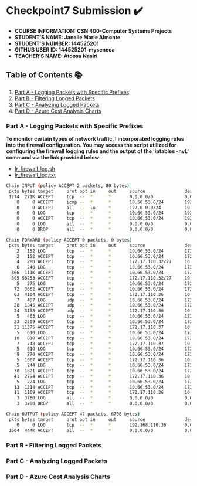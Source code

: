 # Checkpoint7 Submission ✔️

- **COURSE INFORMATION: CSN 400-Computer Systems Projects**
- **STUDENT’S NAME: Janelle Marie Almonte**
- **STUDENT'S NUMBER: 144525201**
- **GITHUB USER ID: 144525201-myseneca**
- **TEACHER’S NAME: Atoosa Nasiri**

## Table of Contents 📚
1. [Part A - Logging Packets with Specific Prefixes](#part-a--logging-packets-with-specific-prefixes)
2. [Part B - Filtering Logged Packets](#part-b---filtering-logged-packets)
3. [Part C - Analyzing Logged Packets](#part-c---analyzing-logged-packets)
4. [Part D - Azure Cost Analysis Charts](#part-d---azure-cost-analysis-charts)

### Part A - Logging Packets with Specific Prefixes

**To monitor certain types of network traffic, I incorporated logging rules into the firewall configuration. You may access the script utilized for configuring the firewall logging rules and the output of the 'iptables -nvL' command via the link provided below:**

- [lr_firewall_log.sh](https://github.com/144525201-myseneca/CSN400-Capstone/blob/85080870c953fe2310e0565ace1a46e6990b6ddf/Checkpoint7/Part_A_files/lr_firewall.log.sh)
- [lr_firewall_log.txt](https://github.com/144525201-myseneca/CSN400-Capstone/blob/a89d53bd85239e9fa7a11c675eb95651daaee30f/Checkpoint7/Part_A_files/lr_firewall_log.txt)

```bash
Chain INPUT (policy ACCEPT 2 packets, 80 bytes)
 pkts bytes target     prot opt in     out     source               destination
 1274  271K ACCEPT     tcp  --  *      *       0.0.0.0/0            0.0.0.0/0            state RELATED,ESTABLISHED
    0     0 ACCEPT     icmp --  *      *       10.66.53.0/24        192.168.110.36
    0     0 ACCEPT     all  --  lo     *       127.0.0.0/24         10.66.53.0/24
    0     0 LOG        tcp  --  *      *       10.66.53.0/24        192.168.110.36       tcp dpt:22 limit: avg 10/sec burst 5 LOG flags 0 level 4 prefix "SSH INPUT LR-110 "
    0     0 ACCEPT     tcp  --  *      *       10.66.53.0/24        192.168.110.36       state NEW tcp dpt:22
    0     0 LOG        all  --  *      *       0.0.0.0/0            0.0.0.0/0            limit: avg 10/sec burst 5 LOG flags 0 level 4 prefix "TO_DROP_INPUT"
    0     0 DROP       all  --  *      *       0.0.0.0/0            0.0.0.0/0

Chain FORWARD (policy ACCEPT 0 packets, 0 bytes)
 pkts bytes target     prot opt in     out     source               destination
    2   152 LOG        tcp  --  *      *       10.66.53.0/24        172.17.110.37        tcp dpt:22 limit: avg 1/min burst 5 LOG flags 0 level 4 prefix "SSH FORWARD LS-110 "
    2   152 ACCEPT     tcp  --  *      *       10.66.53.0/24        172.17.110.32/27     tcp dpt:22
    4   280 ACCEPT     tcp  --  *      *       172.17.110.32/27     10.66.53.0/24        tcp spt:22
    6   240 LOG        tcp  --  *      *       10.66.53.0/24        172.17.110.36        tcp dpt:3389 limit: avg 1/min burst 5 LOG flags 0 level 4 prefix "RDP FORWARD WS-110 "
  366  111K ACCEPT     tcp  --  *      *       10.66.53.0/24        172.17.110.32/27     tcp dpt:3389
  305 58253 ACCEPT     tcp  --  *      *       172.17.110.32/27     10.66.53.0/24        tcp spt:3389
    5   275 LOG        tcp  --  *      *       10.66.53.0/24        172.17.110.36        tcp dpt:53 limit: avg 1/min burst 5 LOG flags 0 level 4 prefix "DNS TCP FORWARD WS-110 "
   72  3662 ACCEPT     tcp  --  *      *       10.66.53.0/24        172.17.110.36        tcp dpt:53
   63  4104 ACCEPT     tcp  --  *      *       172.17.110.36        10.66.53.0/24        tcp spt:53
    7   487 LOG        udp  --  *      *       10.66.53.0/24        172.17.110.36        udp dpt:53 limit: avg 1/min burst 5 LOG flags 0 level 4 prefix "DNS UDP FORWARD WS-110 "
   28  1845 ACCEPT     udp  --  *      *       10.66.53.0/24        172.17.110.36        udp dpt:53
   24  3138 ACCEPT     udp  --  *      *       172.17.110.36        10.66.53.0/24        udp spt:53
    5   463 LOG        tcp  --  *      *       10.66.53.0/24        172.17.110.37        tcp dpt:3306 limit: avg 1/min burst 5 LOG flags 0 level 4 prefix "MySQL FORWARD LS-110 "
   23  2209 ACCEPT     tcp  --  *      *       10.66.53.0/24        172.17.110.37        tcp dpt:3306
   21 11375 ACCEPT     tcp  --  *      *       172.17.110.37        10.66.53.0/24        tcp spt:3306
    5   610 LOG        tcp  --  *      *       10.66.53.0/24        172.17.110.37        tcp dpt:80 limit: avg 1/min burst 5 LOG flags 0 level 4 prefix "HTTP FORWARD LS-110 "
   10   810 ACCEPT     tcp  --  *      *       10.66.53.0/24        172.17.110.37        tcp dpt:80
    7   748 ACCEPT     tcp  --  *      *       172.17.110.37        10.66.53.0/24        tcp spt:80
    5   610 LOG        tcp  --  *      *       10.66.53.0/24        172.17.110.36        tcp dpt:80 limit: avg 1/min burst 5 LOG flags 0 level 4 prefix "HTTP FORWARD WS-110 "
    9   770 ACCEPT     tcp  --  *      *       10.66.53.0/24        172.17.110.36        tcp dpt:80
    5  1607 ACCEPT     tcp  --  *      *       172.17.110.36        10.66.53.0/24        tcp spt:80
    5   244 LOG        tcp  --  *      *       10.66.53.0/24        172.17.110.36        tcp dpt:21 limit: avg 1/min burst 5 LOG flags 0 level 4 prefix "FTP CONTROL PLANE FORWARD WS-"
   38  1821 ACCEPT     tcp  --  *      *       10.66.53.0/24        172.17.110.36        tcp dpt:21
   41  2794 ACCEPT     tcp  --  *      *       172.17.110.36        10.66.53.0/24        tcp spt:21
    5   224 LOG        tcp  --  *      *       10.66.53.0/24        172.17.110.36        tcp dpts:50000:51000 limit: avg 1/min burst 5 LOG flags 0 level 4 prefix "FTP DATA PLANE FORWARD WS-110"
   13  1314 ACCEPT     tcp  --  *      *       10.66.53.0/24        172.17.110.36        tcp dpts:50000:51000
   11  1169 ACCEPT     tcp  --  *      *       172.17.110.36        10.66.53.0/24        tcp spts:50000:51000
    3  3780 LOG        all  --  *      *       0.0.0.0/0            0.0.0.0/0            limit: avg 10/sec burst 5 LOG flags 0 level 4 prefix "TO_DROP_FORWARD"
    3  3780 DROP       all  --  *      *       0.0.0.0/0            0.0.0.0/0

Chain OUTPUT (policy ACCEPT 47 packets, 6708 bytes)
 pkts bytes target     prot opt in     out     source               destination
    0     0 LOG        tcp  --  *      *       192.168.110.36       0.0.0.0/0            tcp dpt:22 limit: avg 1/min burst 5 LOG flags 0 level 4 prefix "SSH OUTPUT WC-110 "
 1604  444K ACCEPT     all  --  *      *       0.0.0.0/0            0.0.0.0/0
```

### Part B - Filtering Logged Packets



### Part C - Analyzing Logged Packets



### Part D - Azure Cost Analysis Charts



